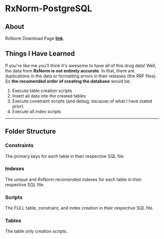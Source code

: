 # RxNorm-PostgreSQL

## About

RxNorm Download Page [**link**](https://www.nlm.nih.gov/research/umls/rxnorm/docs/rxnormfiles.html).

## Things I Have Learned

If you're like me you'll think it's awesome to have all of this drug data! Well, the data from **RxNorm is not entirely accurate**. In that, there are duplications in the data or formatting errors in their releases (the RRF files). So **the recomended order of creating the database** would be:

1. Execute table creation scripts
2. Insert all data into the created tables
3. Execute constraint scripts (and debug, because of what I have stated prior)
4. Execute all index scripts

---

## Folder Structure

### Constraints

The primary keys for each table in their respective SQL file.

### Indexes

The unique and RxNorm recomended indexes for each table in their respective SQL file.

### Scripts

The FULL table, constraint, and index creation in their respective SQL file.

### Tables

The table only creation scripts.
